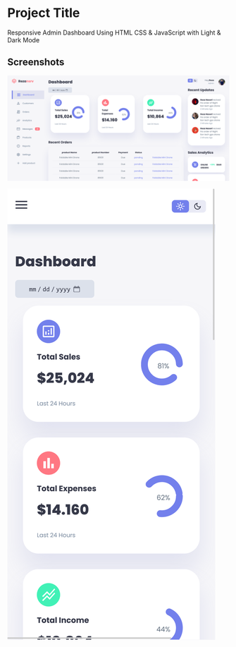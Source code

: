# Project Title
Responsive Admin Dashboard Using HTML CSS & JavaScript with Light & Dark Mode 

## Screenshots
![ main Page screenshot](./assets/Screenshot-1.png)

![Main page mobile sections screenshot](./assets/Screenshot-2.png)